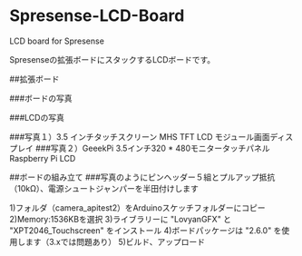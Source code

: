 # Spresense-LCD-Board
LCD board for Spresense

Spresenseの拡張ボードにスタックするLCDボードです。

##拡張ボード

###ボードの写真

###LCDの写真


###写真１）3.5 インチタッチスクリーン MHS TFT LCD モジュール画面ディスプレイ
###写真２）GeeekPi 3.5インチ320 * 480モニタータッチパネルRaspberry Pi LCD

##ボードの組み立て
###写真のようにピンヘッダー５組とプルアップ抵抗（10kΩ）、電源シュートジャンパーを半田付けします

1)フォルダ（camera_apitest2）をArduinoスケッチフォルダーにコピー
2)Memory:1536KBを選択
3)ライブラリーに "LovyanGFX" と "XPT2046_Touchscreen" をインストール
4)ボードパッケージは "2.6.0" を使用します（3.xでは問題あり）
5)ビルド、アップロード





